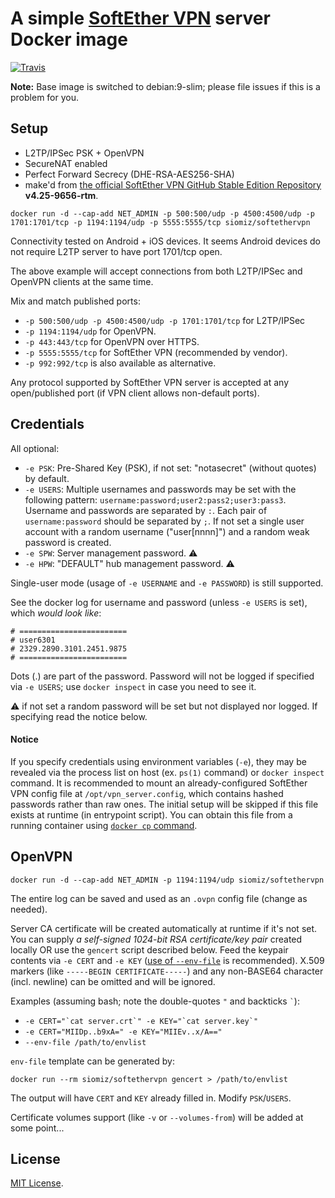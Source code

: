# A simple [SoftEther VPN][1] server Docker image

[![Travis](https://img.shields.io/travis/siomiz/SoftEtherVPN/master.svg?style=flat-square)](https://travis-ci.org/siomiz/SoftEtherVPN)

**Note:** Base image is switched to debian:9-slim; please file issues if this is a problem for you.

## Setup
 - L2TP/IPSec PSK + OpenVPN
 - SecureNAT enabled
 - Perfect Forward Secrecy (DHE-RSA-AES256-SHA)
 - make'd from [the official SoftEther VPN GitHub Stable Edition Repository][2] **v4.25-9656-rtm**.

`docker run -d --cap-add NET_ADMIN -p 500:500/udp -p 4500:4500/udp -p 1701:1701/tcp -p 1194:1194/udp -p 5555:5555/tcp siomiz/softethervpn`

Connectivity tested on Android + iOS devices. It seems Android devices do not require L2TP server to have port 1701/tcp open.

The above example will accept connections from both L2TP/IPSec and OpenVPN clients at the same time.

Mix and match published ports: 
- `-p 500:500/udp -p 4500:4500/udp -p 1701:1701/tcp` for L2TP/IPSec
- `-p 1194:1194/udp` for OpenVPN.
- `-p 443:443/tcp` for OpenVPN over HTTPS.
- `-p 5555:5555/tcp` for SoftEther VPN (recommended by vendor).
- `-p 992:992/tcp` is also available as alternative.

Any protocol supported by SoftEther VPN server is accepted at any open/published port (if VPN client allows non-default ports).

## Credentials

All optional:

- `-e PSK`: Pre-Shared Key (PSK), if not set: "notasecret" (without quotes) by default.
- `-e USERS`: Multiple usernames and passwords may be set with the following pattern: `username:password;user2:pass2;user3:pass3`. Username and passwords are separated by `:`. Each pair of `username:password` should be separated by `;`. If not set a single user account with a random username ("user[nnnn]") and a random weak password is created.
- `-e SPW`: Server management password. :warning:
- `-e HPW`: "DEFAULT" hub management password. :warning:

Single-user mode (usage of `-e USERNAME` and `-e PASSWORD`) is still supported.

See the docker log for username and password (unless `-e USERS` is set), which *would look like*:

    # ========================
    # user6301
    # 2329.2890.3101.2451.9875
    # ========================
Dots (.) are part of the password. Password will not be logged if specified via `-e USERS`; use `docker inspect` in case you need to see it.

:warning: if not set a random password will be set but not displayed nor logged. If specifying read the notice below.

#### Notice ####

If you specify credentials using environment variables (`-e`), they may be revealed via the process list on host (ex. `ps(1)` command) or `docker inspect` command. It is recommended to mount an already-configured SoftEther VPN config file at `/opt/vpn_server.config`, which contains hashed passwords rather than raw ones. The initial setup will be skipped if this file exists at runtime (in entrypoint script). You can obtain this file from a running container using [`docker cp` command](https://docs.docker.com/engine/reference/commandline/cp/).

## OpenVPN ##

`docker run -d --cap-add NET_ADMIN -p 1194:1194/udp siomiz/softethervpn`

The entire log can be saved and used as an `.ovpn` config file (change as needed).

Server CA certificate will be created automatically at runtime if it's not set. You can supply _a self-signed 1024-bit RSA certificate/key pair_ created locally OR use the `gencert` script described below. Feed the keypair contents via `-e CERT` and `-e KEY` ([use of `--env-file`][3] is recommended). X.509 markers (like `-----BEGIN CERTIFICATE-----`) and any non-BASE64 character (incl. newline) can be omitted and will be ignored.

Examples (assuming bash; note the double-quotes `"` and backticks `` ` ``):

* ``-e CERT="`cat server.crt`" -e KEY="`cat server.key`"``
* `-e CERT="MIIDp..b9xA=" -e KEY="MIIEv..x/A=="`
* `--env-file /path/to/envlist`

`env-file` template can be generated by:

`docker run --rm siomiz/softethervpn gencert > /path/to/envlist`

The output will have `CERT` and `KEY` already filled in. Modify `PSK`/`USERS`.

Certificate volumes support (like `-v` or `--volumes-from`) will be added at some point...

## License ##

[MIT License][4].

  [1]: https://www.softether.org/
  [2]: https://github.com/SoftEtherVPN/SoftEtherVPN_Stable
  [3]: https://docs.docker.com/engine/reference/commandline/run/#set-environment-variables-e-env-env-file
  [4]: https://github.com/siomiz/SoftEtherVPN/raw/master/LICENSE
